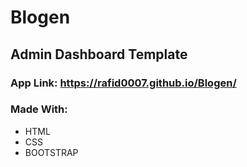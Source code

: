 # Blogen

## Admin Dashboard Template

### App Link: <https://rafid0007.github.io/Blogen/>

### Made With: 
  * HTML
  * CSS
  * BOOTSTRAP
